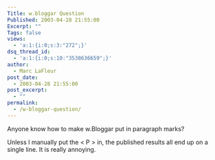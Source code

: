 ```yaml
---
Title: w.bloggar Question
Published: 2003-04-28 21:55:00
Excerpt: ""
Tags: false
views:
  - 'a:1:{i:0;s:3:"272";}'
dsq_thread_id:
  - 'a:1:{i:0;s:10:"3538636659";}'
author:
  - Marc LaFleur
post_date:
  - 2003-04-28 21:55:00
post_excerpt:
  - ""
permalink:
  - /w-bloggar-question/
---
```

Anyone know how to make w.Bloggar put in paragraph marks? <p>

Unless I manually put the < P > in, the published results all end up on a single line. It is really annoying.</p>